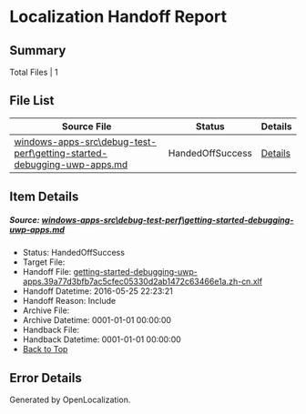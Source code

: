 # <a name='report-top'></a> Localization Handoff Report

## Summary
 Total Files | 1

## File List
 Source File | Status | Details 
 ----------- | ------ | ------- 
 [windows-apps-src\debug-test-perf\getting-started-debugging-uwp-apps.md](https://github.com/Microsoft/windows-apps/blob/34f47c4f658024e607b3f14a480bd9ff1121ec20/windows-apps-src/debug-test-perf/getting-started-debugging-uwp-apps.md) | HandedOffSuccess | [Details](#cc4e5c49dcc36193d4d8b1bc835e2caceeaff6951918)

## Item Details
##### <a name='cc4e5c49dcc36193d4d8b1bc835e2caceeaff6951918'></a> Source: [windows-apps-src\debug-test-perf\getting-started-debugging-uwp-apps.md](https://github.com/Microsoft/windows-apps/blob/34f47c4f658024e607b3f14a480bd9ff1121ec20/windows-apps-src/debug-test-perf/getting-started-debugging-uwp-apps.md)
* Status: HandedOffSuccess
* Target File: 
* Handoff File: [getting-started-debugging-uwp-apps.39a77d3bfb7ac5cfec05330d2ab1472c63466e1a.zh-cn.xlf](https://github.com/Microsoft/WDG.handoff/blob/e8628f35c3f47732e7bd169c4e8f712f448001ec/ol-handoff/Microsoft/windows-apps.zh-cn/master/getting-started-debugging-uwp-apps.39a77d3bfb7ac5cfec05330d2ab1472c63466e1a.zh-cn.xlf)
* Handoff Datetime: 2016-05-25 22:23:21
* Handoff Reason: Include
* Archive File: 
* Archive Datetime: 0001-01-01 00:00:00
* Handback File: 
* Handback Datetime: 0001-01-01 00:00:00
* [Back to Top](#report-top)


## Error Details

Generated by OpenLocalization.
